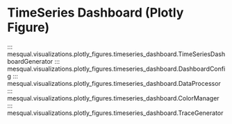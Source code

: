 # TimeSeries Dashboard (Plotly Figure)

::: mesqual.visualizations.plotly_figures.timeseries_dashboard.TimeSeriesDashboardGenerator
::: mesqual.visualizations.plotly_figures.timeseries_dashboard.DashboardConfig
::: mesqual.visualizations.plotly_figures.timeseries_dashboard.DataProcessor
::: mesqual.visualizations.plotly_figures.timeseries_dashboard.ColorManager
::: mesqual.visualizations.plotly_figures.timeseries_dashboard.TraceGenerator